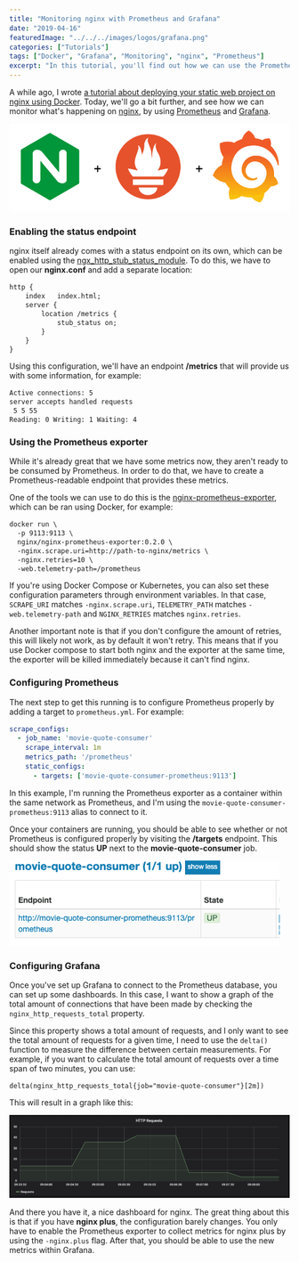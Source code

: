 ```yaml
---
title: "Monitoring nginx with Prometheus and Grafana"
date: "2019-04-16"
featuredImage: "../../../images/logos/grafana.png"
categories: ["Tutorials"]
tags: ["Docker", "Grafana", "Monitoring", "nginx", "Prometheus"]
excerpt: "In this tutorial, you'll find out how we can use the Prometheus exporter for nginx, to start monitoring, and to create NASA-level dashboards with Grafana."
---
```


A while ago, I wrote [a tutorial about deploying your static web project on nginx using Docker](/containerizing-your-static-web-project/). Today, we'll go a bit further, and see how we can monitor what's happening on [nginx](https://www.nginx.com/), by using [Prometheus](https://prometheus.io/) and [Grafana](https://grafana.com/).

![nginx + Prometheus + Grafana](content/posts/2019/2019-04-16-monitoring-nginx-with-prometheus-and-grafana/images/nginx-prometheus-grafana.png)

### Enabling the status endpoint

nginx itself already comes with a status endpoint on its own, which can be enabled using the [ngx\_http\_stub\_status\_module](http://nginx.org/en/docs/http/ngx_http_stub_status_module.html). To do this, we have to open our **nginx.conf** and add a separate location:

```nginx
http {
    index   index.html;
    server {
        location /metrics {
            stub_status on;
        }
    }
}

```

Using this configuration, we'll have an endpoint **/metrics** that will provide us with some information, for example:

```
Active connections: 5 
server accepts handled requests
 5 5 55 
Reading: 0 Writing: 1 Waiting: 4 
```

### Using the Prometheus exporter

While it's already great that we have some metrics now, they aren't ready to be consumed by Prometheus. In order to do that, we have to create a Prometheus-readable endpoint that provides these metrics.

One of the tools we can use to do this is the [nginx-prometheus-exporter](https://github.com/nginxinc/nginx-prometheus-exporter), which can be ran using Docker, for example:

```
docker run \
  -p 9113:9113 \
  nginx/nginx-prometheus-exporter:0.2.0 \
  -nginx.scrape.uri=http://path-to-nginx/metrics \
  -nginx.retries=10 \
  -web.telemetry-path=/prometheus
```

If you're using Docker Compose or Kubernetes, you can also set these configuration parameters through environment variables. In that case, `SCRAPE_URI` matches `-nginx.scrape.uri`, `TELEMETRY_PATH` matches `-web.telemetry-path` and `NGINX_RETRIES` matches `nginx.retries`.

Another important note is that if you don't configure the amount of retries, this will likely not work, as by default it won't retry. This means that if you use Docker compose to start both nginx and the exporter at the same time, the exporter will be killed immediately because it can't find nginx.

### Configuring Prometheus

The next step to get this running is to configure Prometheus properly by adding a target to `prometheus.yml`. For example:

```yaml
scrape_configs:
  - job_name: 'movie-quote-consumer'
    scrape_interval: 1m
    metrics_path: '/prometheus'
    static_configs:
      - targets: ['movie-quote-consumer-prometheus:9113']
```

In this example, I'm running the Prometheus exporter as a container within the same network as Prometheus, and I'm using the `movie-quote-consumer-prometheus:9113` alias to connect to it.

Once your containers are running, you should be able to see whether or not Prometheus is configured properly by visiting the **/targets** endpoint. This should show the status **UP** next to the **movie-quote-consumer** job.

![Prometheus jobs](content/posts/2019/2019-04-16-monitoring-nginx-with-prometheus-and-grafana/images/movie-quote-consumer-prometheus.png)

### Configuring Grafana

Once you've set up Grafana to connect to the Prometheus database, you can set up some dashboards. In this case, I want to show a graph of the total amount of connections that have been made by checking the `nginx_http_requests_total` property.

Since this property shows a total amount of requests, and I only want to see the total amount of requests for a given time, I need to use the `delta()` function to measure the difference between certain measurements. For example, if you want to calculate the total amount of requests over a time span of two minutes, you can use:

```
delta(nginx_http_requests_total{job="movie-quote-consumer"}[2m])
```

This will result in a graph like this:

![Grafana chart](content/posts/2019/2019-04-16-monitoring-nginx-with-prometheus-and-grafana/images/grafana-nginx-requests.png)

And there you have it, a nice dashboard for nginx. The great thing about this is that if you have **nginx plus**, the configuration barely changes. You only have to enable the Prometheus exporter to collect metrics for nginx plus by using the `-nginx.plus` flag. After that, you should be able to use the new metrics within Grafana.
